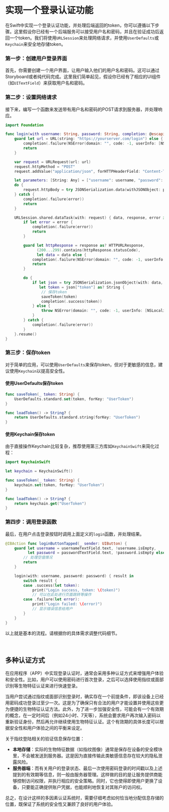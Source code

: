 # 实现一个登录认证功能
在Swift中实现一个登录认证功能，并处理后端返回的token，你可以遵循以下步骤。这里假设你已经有一个后端服务可以接受用户名和密码，并且在验证成功后返回一个token。我们将使用`URLSession`来处理网络请求，并使用`UserDefaults`或`Keychain`来安全地存储token。

### 第一步：创建用户登录界面

首先，你需要创建一个用户界面，让用户输入他们的用户名和密码。这可以通过Storyboard或者纯代码完成。这里我们简单起见，假设你已经有了相应的UI组件（如`UITextField`）来获取用户名和密码。

### 第二步：设置网络请求

接下来，编写一个函数来发送带有用户名和密码的POST请求到服务器，并处理响应。

```swift
import Foundation

func login(with username: String, password: String, completion: @escaping (Result<String, Error>) -> Void) {
    guard let url = URL(string: "https://yourserver.com/login") else {
        completion(.failure(NSError(domain: "", code: -1, userInfo: [NSLocalizedDescriptionKey: "Invalid URL"])))
        return
    }

    var request = URLRequest(url: url)
    request.httpMethod = "POST"
    request.addValue("application/json", forHTTPHeaderField: "Content-Type")

    let parameters: [String: Any] = ["username": username, "password": password]
    do {
        request.httpBody = try JSONSerialization.data(withJSONObject: parameters, options: [])
    } catch {
        completion(.failure(error))
        return
    }

    URLSession.shared.dataTask(with: request) { data, response, error in
        if let error = error {
            completion(.failure(error))
            return
        }

        guard let httpResponse = response as? HTTPURLResponse,
              (200...299).contains(httpResponse.statusCode),
              let data = data else {
            completion(.failure(NSError(domain: "", code: -1, userInfo: [NSLocalizedDescriptionKey: "Unexpected response from server"])))
            return
        }

        do {
            if let json = try JSONSerialization.jsonObject(with: data, options: []) as? [String: Any],
               let token = json["token"] as? String {
                // 保存token
                saveToken(token)
                completion(.success(token))
            } else {
                throw NSError(domain: "", code: -1, userInfo: [NSLocalizedDescriptionKey: "Token not found in response"])
            }
        } catch {
            completion(.failure(error))
        }
    }.resume()
}
```

### 第三步：保存token

对于简单的应用，可以使用`UserDefaults`来保存token，但对于更敏感的信息，建议使用`Keychain`以提高安全性。

#### 使用UserDefaults保存token

```swift
func saveToken(_ token: String) {
    UserDefaults.standard.set(token, forKey: "UserToken")
}

func loadToken() -> String? {
    return UserDefaults.standard.string(forKey: "UserToken")
}
```

#### 使用Keychain保存token

由于直接操作Keychain比较复杂，推荐使用第三方库如`KeychainSwift`来简化过程：

```swift
import KeychainSwift

let keychain = KeychainSwift()

func saveToken(_ token: String) {
    keychain.set(token, forKey: "UserToken")
}

func loadToken() -> String? {
    return keychain.get("UserToken")
}
```

### 第四步：调用登录函数

最后，在用户点击登录按钮时调用上面定义的`login`函数，并处理结果。

```swift
@IBAction func loginButtonTapped(_ sender: UIButton) {
    guard let username = usernameTextField.text, !username.isEmpty,
          let password = passwordTextField.text, !password.isEmpty else {
        // 处理空值情况
        return
    }

    login(with: username, password: password) { result in
        switch result {
        case .success(let token):
            print("Login success, token: \(token)")
            // 可以在此处进行页面跳转等操作
        case .failure(let error):
            print("Login failed: \(error)")
            // 显示错误信息给用户
        }
    }
}
```

以上就是基本的流程。请根据你的具体需求调整代码细节。

<br>

## 多种认证方式
在应用程序（APP）中实现登录认证时，通常会采用多种认证方式来增强用户体验和安全性。比如，用户可以使用密码进行首次登录，之后可以选择使用指纹或面部识别等生物特征认证来进行快速登录。

当用户尝试通过指纹或面部识别登录时，确实存在一个前提条件，即该设备上已经用密码成功登录过至少一次。这是为了确保只有合法的用户才能设置并使用这些更为便捷的生物特征认证方法。此外，为了进一步加强安全性，可能会有一个有效期的概念，在一定时间后（例如24小时、7天等），系统会要求用户再次输入密码以重新验证身份，然后再允许继续使用生物特征认证。这个有效期的具体长度可以根据安全性和用户体验之间的平衡来设定。

关于指纹登陆相关的验证信息保存位置：

- **本地存储**：实际的生物特征数据（如指纹图像）通常是保存在设备的安全模块里，不会被发送到服务器。这是因为直接传输此类敏感信息存在较大的隐私泄露风险。
- **服务器端**：而有关用户的登录状态、最后一次使用密码登录的时间戳以及上述提到的有效期等信息，则一般由服务器管理。这样做的目的是让服务提供商能够控制访问权限，并执行相应的安全策略。同时，它也使得即使用户更换了设备，只要能正确提供账户凭据，也能顺利地恢复对其账户的访问权。

总之，在设计这样的多因素认证系统时，需要仔细考虑如何恰当地分配信息存储的位置，既保证了系统的安全性又兼顾了良好的用户体验。
